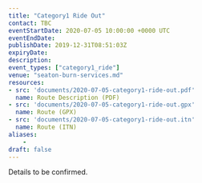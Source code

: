 ```yaml
---
title: "Category1 Ride Out"
contact: TBC
eventStartDate: 2020-07-05 10:00:00 +0000 UTC
eventEndDate:
publishDate: 2019-12-31T08:51:03Z
expiryDate:
description:
event_types: ["category1_ride"] 
venue: "seaton-burn-services.md"
resources:
- src: 'documents/2020-07-05-category1-ride-out.pdf'
  name: Route Description (PDF)
- src: 'documents/2020-07-05-category1-ride-out.gpx'
  name: Route (GPX)
- src: 'documents/2020-07-05-category1-ride-out.itn'
  name: Route (ITN)
aliases:
    - 
draft: false
---
```


Details to be confirmed.